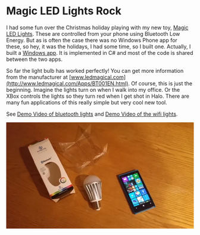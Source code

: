
# Magic LED Lights Rock

I had some fun over the Christmas holiday playing with my new toy, [Magic LED Lights](http://www.amazon.com/Bluetooth-LED-Light-Bulb-Multicolor/dp/B00P6WAEHQ/ref=sr_1_1?s=hi&amp;qid=1419413430&amp;sr=1-1).  These are controlled from your phone using Bluetooth Low Energy.  But as is often the case there was no Windows Phone app for these, so hey, it was the holidays, I had some time, so I built one.  Actually, I built a [Windows  app](http://www.windowsphone.com/en-us/store/app/magic-led-lights/62f1577d-df89-4002-b6e9-2462313c35a3).  It is implemented in C# and most of the code is shared between the two apps.

So far the light bulb has worked perfectly!   You can get more information from the manufacturer at [www.ledmagical.com](http://www.ledmagical.com/Apps/BT001EN.html).  Of course, this is just the beginning.  Imagine the lights turn on when I walk into my office.  Or the XBox controls the lights so they turn red when I get shot in Halo. There are many fun applications of this really simple but very cool new tool.

See [Demo Video of bluetooth lights](http://www.lovettsoftware.com/videos/blelights.mp4) and [Demo Video of the wifi lights](http://www.lovettsoftware.com/videos/wifilights.mp4).

[![link](thumbnail.png)](http://www.lovettsoftware.com/videos/blelights.mp4)

